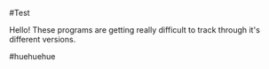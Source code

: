 #Test

Hello! These programs are getting really difficult to track through it's different versions.

#huehuehue
